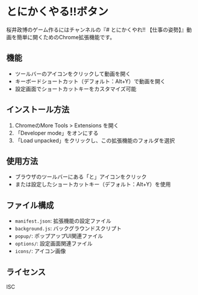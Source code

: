 
# とにかくやる!!ボタン

桜井政博のゲーム作るにはチャンネルの『# とにかくやれ!! 【仕事の姿勢】』動画を簡単に開くためのChrome拡張機能です。

## 機能

- ツールバーのアイコンをクリックして動画を開く
- キーボードショートカット（デフォルト：Alt+Y）で動画を開く
- 設定画面でショートカットキーをカスタマイズ可能

## インストール方法

1. ChromeのMore Tools > Extensions を開く
2. 「Developer mode」をオンにする
3. 「Load unpacked」をクリックし、この拡張機能のフォルダを選択

## 使用方法

- ブラウザのツールバーにある「と」アイコンをクリック
- または設定したショートカットキー（デフォルト：Alt+Y）を使用

## ファイル構成

- `manifest.json`: 拡張機能の設定ファイル
- `background.js`: バックグラウンドスクリプト
- `popup/`: ポップアップUI関連ファイル
- `options/`: 設定画面関連ファイル
- `icons/`: アイコン画像

## ライセンス

ISC
